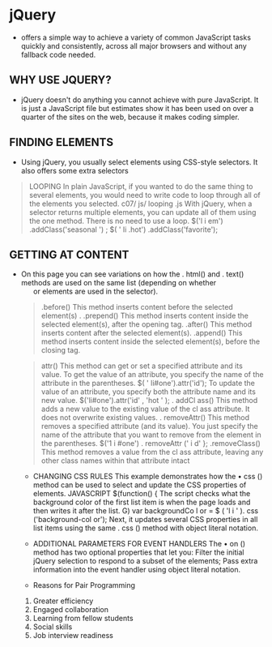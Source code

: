 # jQuery 
* offers a simple way to achieve a variety of common 
JavaScript tasks quickly and consistently, across all major 
browsers and without any fallback code needed.


 ## WHY USE JQUERY? 
* jQuery doesn't do anything you cannot achieve with pure JavaScript. 
It is just a JavaScript file but estimates show it has been used on over a 
quarter of the sites on the web, because it makes coding simpler. 

## FINDING ELEMENTS 
* Using jQuery, you usually select elements 
using CSS-style selectors. It also offers some 
extra selectors

>LOOPING 
In plain JavaScript, if you wanted 
to do the same thing to several 
elements, you would need to 
write code to loop through all of 
the elements you selected. 
c07/ js/ looping .js 
With jQuery, when a selector 
returns multiple elements, you 
can update all of them using the 
one method. There is no need to 
use a loop. 
$('l i em') .addClass('seasonal ') ; 
$( ' li .hot') .addClass('favorite'); 

 ## GETTING AT CONTENT 
* On this page you can see variations on how the . html() and . text() 
methods are used on the same list (depending on whether <ul >or <l i > 
elements are used in the selector). 


> .before() 
This method inserts content 
before the selected element(s) . 
.prepend() 
This method inserts content 
inside the selected element(s), 
after the opening tag. 
.after() 
This method inserts content 
after the selected element(s). 
.append() 
This method inserts content 
inside the selected element(s), 
before the closing tag. 

> attr() 
This method can get or set a 
specified attribute and its value. 
To get the value of an attribute, 
you specify the name of the 
attribute in the parentheses. 
$( ' li#one').attr('id'); 
To update the value of an 
attribute, you specify both the 
attribute name and its new value. 
$('li#one').attr('id' , 'hot ' ); 
. addCl ass() 
This method adds a new value 
to the existing value of the cl ass 
attribute. It does not overwrite 
existing values. 
. removeAttr() 
This method removes a specified 
attribute (and its value). You just 
specify the name of the attribute 
that you want to remove from the 
element in the parentheses. 
$('1 i #one') . removeAttr (' i d' }; 
.removeClass() 
This method removes a value 
from the cl ass attribute, leaving 
any other class names within 
that attribute intact

* CHANGING CSS RULES 
This example demonstrates how 
the • css () method can be used 
to select and update the CSS 
properties of elements. 
JAVASCRIPT 
$(function() { 
The script checks what the 
background color of the first list 
item is when the page loads and 
then writes it after the list. 
G) var backgroundCo l or = $ ( 'l i ' ). css ('background-col or'); 
Next, it updates several CSS 
properties in all list items using 
the same . css () method with 
object literal notation. 

 * ADDITIONAL PARAMETERS 
FOR EVENT HANDLERS 
The • on () method has two optional properties that let you: 
Filter the initial jQuery selection to respond to a subset of the elements; 
Pass extra information into the event handler using object literal notation. 

 * Reasons for Pair Programming
1. Greater efficiency
2. Engaged collaboration
3. Learning from fellow students
4. Social skills
5. Job interview readiness

